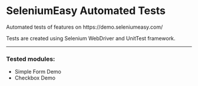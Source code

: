 <h1>SeleniumEasy Automated Tests</h1>
<p>Automated tests of features on https://demo.seleniumeasy.com/</p>
<p>Tests are created using Selenium WebDriver and UnitTest framework.</p>
<hr>
<h3>Tested modules:</h3>
<ul>
  <li>Simple Form Demo</li>
  <li>Checkbox Demo</li> 
</ul>

